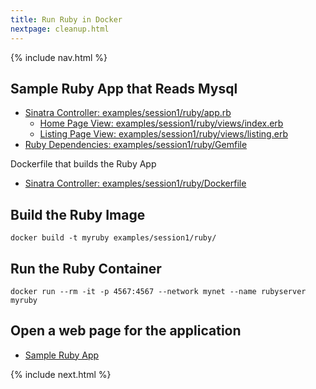 ```yaml
---
title: Run Ruby in Docker
nextpage: cleanup.html
---
```


{% include nav.html %}

## Sample Ruby App that Reads Mysql

- [Sinatra Controller: examples/session1/ruby/app.rb](https://github.com/CDLUC3/docker-tutorial/blob/main/examples/session1/ruby/app.rb)
  - [Home Page View: examples/session1/ruby/views/index.erb](https://github.com/CDLUC3/docker-tutorial/blob/main/examples/session1/ruby/views/index.erb)
  - [Listing Page View: examples/session1/ruby/views/listing.erb](https://github.com/CDLUC3/docker-tutorial/blob/main/examples/session1/ruby/views/listing.erb)
- [Ruby Dependencies: examples/session1/ruby/Gemfile](https://github.com/CDLUC3/docker-tutorial/blob/main/examples/session1/ruby/Gemfile)

Dockerfile that builds the Ruby App
- [Sinatra Controller: examples/session1/ruby/Dockerfile](https://github.com/CDLUC3/docker-tutorial/blob/main/examples/session1/ruby/Dockerfile)

## Build the Ruby Image

```
docker build -t myruby examples/session1/ruby/
```

## Run the Ruby Container

```
docker run --rm -it -p 4567:4567 --network mynet --name rubyserver myruby
```

## Open a web page for the application

- [Sample Ruby App](http://localhost:4567)

{% include next.html %}
